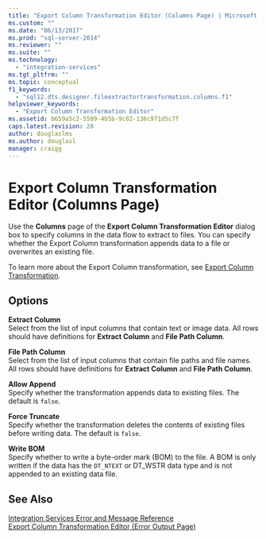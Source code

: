 ```yaml
---
title: "Export Column Transformation Editor (Columns Page) | Microsoft Docs"
ms.custom: ""
ms.date: "06/13/2017"
ms.prod: "sql-server-2014"
ms.reviewer: ""
ms.suite: ""
ms.technology: 
  - "integration-services"
ms.tgt_pltfrm: ""
ms.topic: conceptual
f1_keywords: 
  - "sql12.dts.designer.fileextractortransformation.columns.f1"
helpviewer_keywords: 
  - "Export Column Transformation Editor"
ms.assetid: b659a5c2-5509-4b5b-9c82-136c971d5c7f
caps.latest.revision: 28
author: douglaslms
ms.author: douglasl
manager: craigg
---
```

# Export Column Transformation Editor (Columns Page)
  Use the **Columns** page of the **Export Column Transformation Editor** dialog box to specify columns in the data flow to extract to files. You can specify whether the Export Column transformation appends data to a file or overwrites an existing file.  
  
 To learn more about the Export Column transformation, see [Export Column Transformation](data-flow/transformations/export-column-transformation.md).  
  
## Options  
 **Extract Column**  
 Select from the list of input columns that contain text or image data. All rows should have definitions for **Extract Column** and **File Path Column**.  
  
 **File Path Column**  
 Select from the list of input columns that contain file paths and file names. All rows should have definitions for **Extract Column** and **File Path Column**.  
  
 **Allow Append**  
 Specify whether the transformation appends data to existing files. The default is `false`.  
  
 **Force Truncate**  
 Specify whether the transformation deletes the contents of existing files before writing data. The default is `false`.  
  
 **Write BOM**  
 Specify whether to write a byte-order mark (BOM) to the file. A BOM is only written if the data has the `DT_NTEXT` or DT_WSTR data type and is not appended to an existing data file.  
  
## See Also  
 [Integration Services Error and Message Reference](../../2014/integration-services/integration-services-error-and-message-reference.md)   
 [Export Column Transformation Editor &#40;Error Output Page&#41;](../../2014/integration-services/export-column-transformation-editor-error-output-page.md)  
  
  
